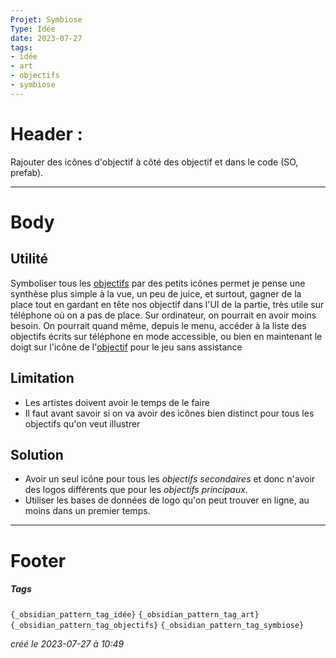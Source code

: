 ```yaml
---
Projet: Symbiose
Type: Idée
date: 2023-07-27
tags:
- idée
- art
- objectifs
- symbiose
---
```

   
# Header :   
   
Rajouter des icônes d'objectif à côté des objectif et dans le code (SO, prefab).   
   
   
-------------------------------------------------------------------------------   
# Body   
   
## Utilité   
   
Symboliser tous les [objectifs](/not_created.md) par des petits icônes permet je pense une synthèse plus simple à la vue, un peu de juice, et surtout, gagner de la place tout en gardant en tête nos objectif dans l'UI de la partie, très utile sur téléphone où on a pas de place. Sur ordinateur, on pourrait en avoir moins besoin. On pourrait quand même, depuis le menu, accéder à la liste des objectifs écrits sur téléphone en mode accessible, ou bien en maintenant le doigt sur l'icône de l'[objectif](/not_created.md) pour le jeu sans assistance   
   
## Limitation   
   
   
- Les artistes doivent avoir le temps de le faire   
- Il faut avant savoir si on va avoir des icônes bien distinct pour tous les objectifs qu'on veut illustrer   
   
## Solution   
   
   
- Avoir un seul icône pour tous les *objectifs secondaires* et donc n'avoir des logos différents que pour les *objectifs principaux*.   
- Utiliser les bases de données de logo qu'on peut trouver en ligne, au moins dans un premier temps.   
   
   
---------------------------------------------------------------------------   
# Footer   
   
##### Tags   
`{_obsidian_pattern_tag_idée}` `{_obsidian_pattern_tag_art}` `{_obsidian_pattern_tag_objectifs}` `{_obsidian_pattern_tag_symbiose}`    
   
*créé le 2023-07-27 à 10:49*